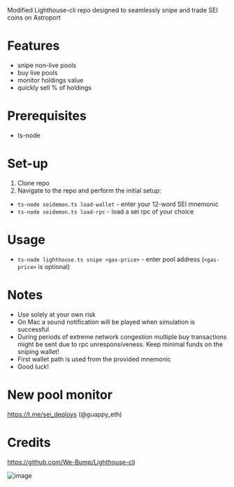 Modified Lighthouse-cli repo designed to seamlessly snipe and trade SEI coins on Astroport 

# Features
- snipe non-live pools
- buy live pools
- monitor holdings value
- quickly sell % of holdings




# Prerequisites
- ts-node
  
# Set-up

1) Clone repo
2) Navigate to the repo and perform the initial setup:

- ```ts-node seidemon.ts load-wallet``` - enter your 12-word SEI mnemonic
- ```ts-node seidemon.ts load-rpc``` - load a sei rpc of your choice 

# Usage 
- ```ts-node lighthouse.ts snipe <gas-price>``` - enter pool address (```<gas-price>``` is optional)


# Notes
- Use solely at your own risk
- On Mac a sound notification will be played when simulation is successful
- During periods of extreme network congestion multiple buy transactions might be sent due to rpc unresponsiveness. Keep minimal funds on the sniping wallet!
- First wallet path is used from the provided mnemonic
- Good luck!

# New pool monitor
https://t.me/sei_deploys (@guappy_eth)


# Credits 
https://github.com/We-Bump/Lighthouse-cli


![image](https://github.com/0xpeppermint/seidemon/assets/162825807/e29fc709-5fe8-4853-8e7f-48fefce6a17c)
